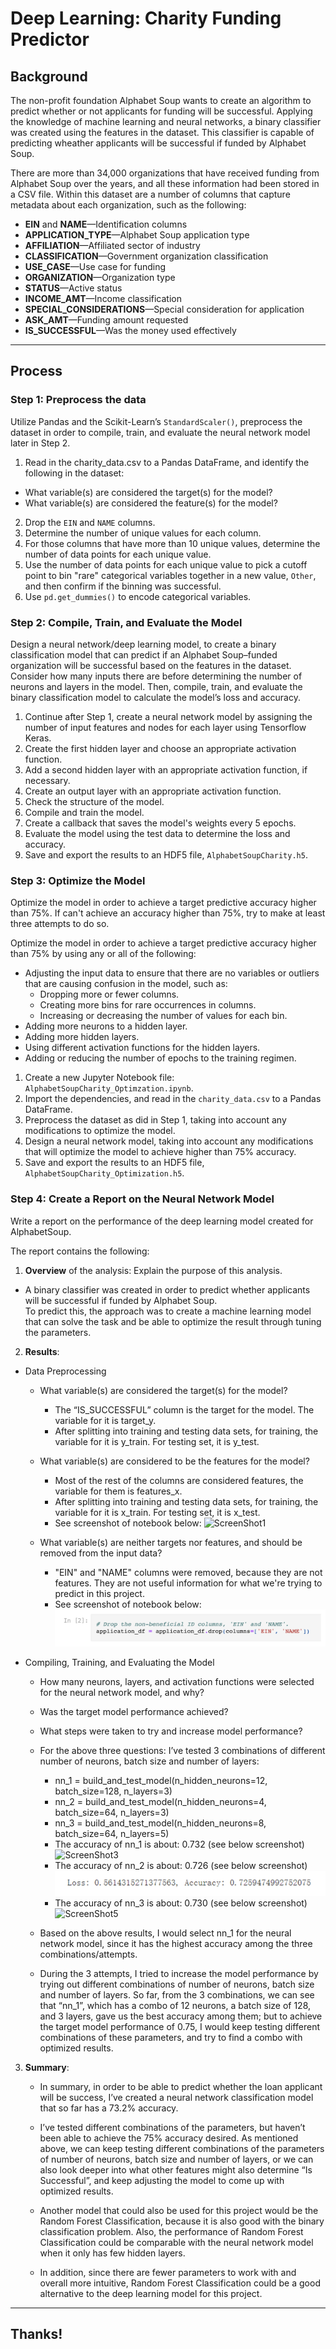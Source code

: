 # Deep Learning: Charity Funding Predictor

## Background

The non-profit foundation Alphabet Soup wants to create an algorithm to predict whether or not applicants for funding will be successful. Applying the knowledge of machine learning and neural networks,
a binary classifier was created using the features in the dataset. This classifier is capable of predicting wheather applicants will be successful if funded by Alphabet Soup.

There are more than 34,000 organizations that have received funding from Alphabet Soup over the years, and all these information had been stored in a CSV file. Within this dataset are a number of columns that capture metadata about each organization, such as the following:

- **EIN** and **NAME**—Identification columns
- **APPLICATION_TYPE**—Alphabet Soup application type
- **AFFILIATION**—Affiliated sector of industry
- **CLASSIFICATION**—Government organization classification
- **USE_CASE**—Use case for funding
- **ORGANIZATION**—Organization type
- **STATUS**—Active status
- **INCOME_AMT**—Income classification
- **SPECIAL_CONSIDERATIONS**—Special consideration for application
- **ASK_AMT**—Funding amount requested
- **IS_SUCCESSFUL**—Was the money used effectively

---

## Process

### Step 1: Preprocess the data

Utilize Pandas and the Scikit-Learn’s `StandardScaler()`, preprocess the dataset in order to compile, train, and evaluate the neural network model later in Step 2.

1. Read in the charity_data.csv to a Pandas DataFrame, and identify the following in the dataset:

- What variable(s) are considered the target(s) for the model?
- What variable(s) are considered the feature(s) for the model?

2. Drop the `EIN` and `NAME` columns.
3. Determine the number of unique values for each column.
4. For those columns that have more than 10 unique values, determine the number of data points for each unique value.
5. Use the number of data points for each unique value to pick a cutoff point to bin "rare" categorical variables together in a new value, `Other`, and then confirm if the binning was successful.
6. Use `pd.get_dummies()` to encode categorical variables.

### Step 2: Compile, Train, and Evaluate the Model

Design a neural network/deep learning model, to create a binary classification model that can predict if an Alphabet Soup–funded organization will be successful based on the features in the dataset. Consider how many inputs there are before determining the number of neurons and layers in the model. Then, compile, train, and evaluate the binary classification model to calculate the model’s loss and accuracy.

1. Continue after Step 1, create a neural network model by assigning the number of input features and nodes for each layer using Tensorflow Keras.
2. Create the first hidden layer and choose an appropriate activation function.
3. Add a second hidden layer with an appropriate activation function, if necessary.
4. Create an output layer with an appropriate activation function.
5. Check the structure of the model.
6. Compile and train the model.
7. Create a callback that saves the model's weights every 5 epochs.
8. Evaluate the model using the test data to determine the loss and accuracy.
9. Save and export the results to an HDF5 file, `AlphabetSoupCharity.h5`.

### Step 3: Optimize the Model

Optimize the model in order to achieve a target predictive accuracy higher than 75%. If can't achieve an accuracy higher than 75%, try to make at least three attempts to do so.

Optimize the model in order to achieve a target predictive accuracy higher than 75% by using any or all of the following:

- Adjusting the input data to ensure that there are no variables or outliers that are causing confusion in the model, such as:
  - Dropping more or fewer columns.
  - Creating more bins for rare occurrences in columns.
  - Increasing or decreasing the number of values for each bin.
- Adding more neurons to a hidden layer.
- Adding more hidden layers.
- Using different activation functions for the hidden layers.
- Adding or reducing the number of epochs to the training regimen.

1. Create a new Jupyter Notebook file: `AlphabetSoupCharity_Optimzation.ipynb`.
2. Import the dependencies, and read in the `charity_data.csv` to a Pandas DataFrame.
3. Preprocess the dataset as did in Step 1, taking into account any modifications to optimize the model.
4. Design a neural network model, taking into account any modifications that will optimize the model to achieve higher than 75% accuracy.
5. Save and export the results to an HDF5 file, `AlphabetSoupCharity_Optimization.h5`.

### Step 4: Create a Report on the Neural Network Model

Write a report on the performance of the deep learning model created for AlphabetSoup.

The report contains the following:

1. **Overview** of the analysis: Explain the purpose of this analysis.

- A binary classifier was created in order to predict whether applicants will be successful if funded by Alphabet Soup.  
  To predict this, the approach was to create a machine learning model that can solve the task and be able to optimize the result through tuning the parameters.

2. **Results**:

- Data Preprocessing

  - What variable(s) are considered the target(s) for the model?
    - The “IS_SUCCESSFUL” column is the target for the model. The variable for it is target_y.
    - After splitting into training and testing data sets, for training, the variable for it is y_train. For testing set, it is y_test.
  - What variable(s) are considered to be the features for the model?

    - Most of the rest of the columns are considered features, the variable for them is features_x.
    - After splitting into training and testing data sets, for training, the variable for it is x_train. For testing set, it is x_test.
    - See screenshot of notebook below:
      ![ScreenShot1](/../../../1.png)

  - What variable(s) are neither targets nor features, and should be removed from the input data?
    - "EIN" and "NAME" columns were removed, because they are not features. They are not useful information for what we're trying to predict in this project.
    - See screenshot of notebook below:
      ![ScreenShot2](/Resources/images/2.png)

- Compiling, Training, and Evaluating the Model

  - How many neurons, layers, and activation functions were selected for the neural network model, and why?
  - Was the target model performance achieved?
  - What steps were taken to try and increase model performance?

  - For the above three questions:
    I’ve tested 3 combinations of different number of neurons, batch size and number of layers:

    - nn_1 = build_and_test_model(n_hidden_neurons=12, batch_size=128, n_layers=3)
    - nn_2 = build_and_test_model(n_hidden_neurons=4, batch_size=64, n_layers=3)
    - nn_3 = build_and_test_model(n_hidden_neurons=8, batch_size=64, n_layers=5)
    - The accuracy of nn_1 is about: 0.732 (see below screenshot)
      ![ScreenShot3](../../3.png)
    - The accuracy of nn_2 is about: 0.726 (see below screenshot)
      ![ScreenShot4](/Resources/Images/4.png)
    - The accuracy of nn_3 is about: 0.730 (see below screenshot)
      ![ScreenShot5](/../../5.png)

  - Based on the above results, I would select nn_1 for the neural network model, since it has the highest accuracy among the three combinations/attempts.

  - During the 3 attempts, I tried to increase the model performance by trying out different combinations of number of neurons, batch size and number of layers. So far, from the 3 combinations, we can see that “nn_1”, which has a combo of 12 neurons, a batch size of 128, and 3 layers, gave us the best accuracy among them; but to achieve the target model performance of 0.75, I would keep testing different combinations of these parameters, and try to find a combo with optimized results.

3.  **Summary**:

    - In summary, in order to be able to predict whether the loan applicant will be success, I’ve created a neural network classification model that so far has a 73.2% accuracy.

    - I’ve tested different combinations of the parameters, but haven’t been able to achieve the 75% accuracy desired. As mentioned above, we can keep testing different combinations of the parameters of number of neurons, batch size and number of layers, or we can also look deeper into what other features might also determine “Is Successful”, and keep adjusting the model to come up with optimized results.
    - Another model that could also be used for this project would be the Random Forest Classification, because it is also good with the binary classification problem. Also, the performance of Random Forest Classification could be comparable with the neural network model when it only has few hidden layers.
    - In addition, since there are fewer parameters to work with and overall more intuitive, Random Forest Classification could be a good alternative to the deep learning model for this project.

---

## Thanks!
